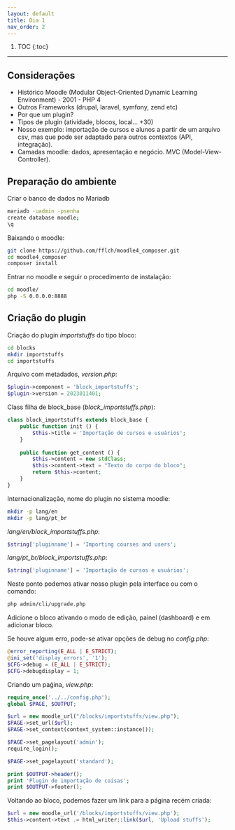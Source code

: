 ```yaml
---
layout: default
title: Dia 1
nav_order: 2
---
```

1. TOC
{:toc}
---

## Considerações

- Histórico Moodle (Modular Object-Oriented Dynamic Learning Environment) - 2001 - PHP 4
- Outros Frameworks (drupal, laravel, symfony, zend etc)
- Por que um plugin?
- Tipos de plugin (atividade, blocos, local... +30)
- Nosso exemplo: importação de cursos e alunos a partir de um arquivo csv, mas que pode ser adaptado para outros contextos (API, integração).
- Camadas moodle: dados, apresentação e negócio. MVC (Model-View-Controller).

## Preparação do ambiente

Criar o banco de dados no Mariadb

```bash
mariadb -uadmin -psenha
create database moodle;
\q
```

Baixando o moodle:

```bash
git clone https://github.com/fflch/moodle4_composer.git
cd moodle4_composer
composer install
```

Entrar no moodle e seguir o procedimento de instalação:

```bash
cd moodle/
php -S 0.0.0.0:8888
```

## Criação do plugin

Criação do plugin *importstuffs* do tipo bloco:

```bash
cd blocks
mkdir importstuffs
cd importstuffs
```

Arquivo com metadados, *version.php*:

```php
$plugin->component = 'block_importstuffs';
$plugin->version = 2023011401;
```

Class filha de block_base (*block_importstuffs.php*): 

```php
class block_importstuffs extends block_base {
	public function init () {
		$this->title = 'Importação de cursos e usuários'; 
	}
	
	public function get_content () {	
		$this->content = new stdClass;
		$this->content->text = "Texto do corpo do bloco";
		return $this->content;
	}
}
```

Internacionalização, nome do plugin no sistema moodle:

```bash
mkdir -p lang/en
mkdir -p lang/pt_br
```

*lang/en/block_importstuffs.php*:

```php
$string['pluginname'] = 'Importing courses and users';
```

*lang/pt_br/block_importstuffs.php*:

```php
$string['pluginname'] = 'Importação de cursos e usuários';
```

Neste ponto podemos ativar nosso plugin pela interface ou com o comando:

```bash
php admin/cli/upgrade.php
```


Adicione o bloco ativando o modo de edição, painel (dashboard) e em adicionar bloco.

Se houve algum erro, pode-se ativar opções de debug no *config.php*:

```php
@error_reporting(E_ALL | E_STRICT);
@ini_set('display_errors', '1');
$CFG->debug = (E_ALL | E_STRICT);
$CFG->debugdisplay = 1;
```

Criando um paǵina, *view.php*:

```php
require_once('../../config.php');
global $PAGE, $OUTPUT;

$url = new moodle_url("/blocks/importstuffs/view.php");
$PAGE->set_url($url);
$PAGE->set_context(context_system::instance());

$PAGE->set_pagelayout('admin');
require_login();

$PAGE->set_pagelayout('standard');

print $OUTPUT->header();
print 'Plugin de importação de coisas';
print $OUTPUT->footer();
```

Voltando ao bloco, podemos fazer um link para a página recém criada:

```php
$url = new moodle_url('/blocks/importstuffs/view.php');
$this->content->text .= html_writer::link($url, 'Upload stuffs');
```







